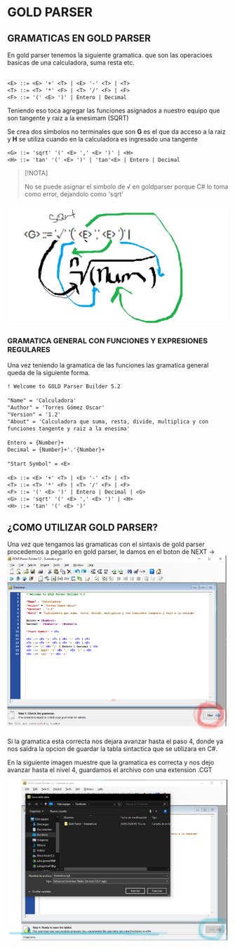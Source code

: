 # GOLD PARSER

## GRAMATICAS EN GOLD PARSER

En gold parser tenemos la siguiente gramatica.
que son las operacioes basicas de una calculadora, suma resta etc.

```text

<E> ::= <E> '+' <T> | <E> '-' <T> | <T>
<T> ::= <T> '*' <F> | <T> '/' <F> | <F>
<F> ::= '(' <E> ')' | Entero | Decimal

```

Teniendo eso toca agregar las funciones asignados a nuestro equipo que son tangente y raiz a la enesimam (SQRT)

Se crea dos simbolos no terminales que son **G** es el que da acceso a la raiz y **H** se utiliza cuando en la calculadora es ingresado una tangente

```text
<G> ::= 'sqrt' '(' <E> ',' <E> ')' | <H>
<H> ::= 'tan' '(' <E> ')' | 'tan'<E> | Entero | Decimal

```

   >[!NOTA]
   >
   >No se puede asignar el simbolo de √ en goldparser porque C# lo toma como error, dejandolo como 'sqrt'

![ALT](img_MD/img_Raiz.png)

### GRAMATICA GENERAL CON FUNCIONES Y EXPRESIONES REGULARES

Una vez teniendo la gramatica de las funciones las gramatica general queda de la siguiente forma.

```text
! Welcome to GOLD Parser Builder 5.2

"Name" = 'Calculadora'
"Author" = 'Torres Gómez Oscar'
"Version" = '1.2'
"About" = 'Calculadora que suma, resta, divide, multiplica y con funciones tangente y raiz a la enesima'
        
Entero = {Number}+
Decimal = {Number}+'.'{Number}+
        
"Start Symbol" = <E>
 
<E> ::= <E> '+' <T> | <E> '-' <T> | <T>
<T> ::= <T> '*' <F> | <T> '/' <F> | <F>
<F> ::= '(' <E> ')' | Entero | Decimal | <G> 
<G> ::= 'sqrt' '(' <E> ',' <E> ')' | <H>
<H> ::= 'tan' '(' <E> ')'

```

## ¿COMO UTILIZAR GOLD PARSER?

Una vez que tengamos las gramaticas con el sintaxis de gold parser procedemos a pegarlo en gold parser, le damos en el boton de NEXT ->
![ALT](img_MD/GOLDPARSER1.png)

Si la gramatica esta correcta nos dejara avanzar hasta el paso 4, donde ya nos saldra la opcion de guardar la tabla sintactica que se utilizara en C#.

En la siguiente imagen muestre que la gramatica es correcta y nos dejo avanzar hasta el nivel 4, guardamos el archivo con una extension .CGT

![ALT](img_MD/GOLDPARSER2.png)

